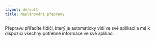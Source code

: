 ```yaml
---
layout: default
title: Naplánování přepravy
---
```


Přepravu přiřadíte řidiči, který je automaticky vidí ve své aplikaci a má k dispozici všechny potřebné informace ve své aplikaci.
